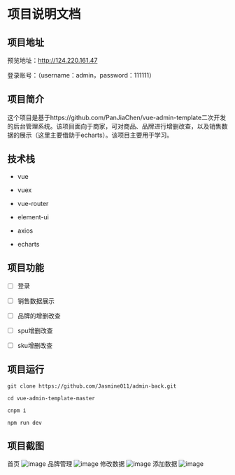 # 项目说明文档

## 项目地址

预览地址：http://124.220.161.47

登录账号：（username：admin，password：111111）

## 项目简介

这个项目是基于https://github.com/PanJiaChen/vue-admin-template二次开发的后台管理系统。该项目面向于商家，可对商品、品牌进行增删改查，以及销售数据的展示（这里主要借助于echarts）。该项目主要用于学习。

## 技术栈

- vue

- vuex

- vue-router

- element-ui

- axios

- echarts

  

## 	项目功能

- [ ] 登录

- [ ] 销售数据展示

- [ ] 品牌的增删改查

- [ ] spu增删改查

- [ ] sku增删改查

  

## 项目运行

```
git clone https://github.com/Jasmine011/admin-back.git

cd vue-admin-template-master

cnpm i

npm run dev
```

## 项目截图

首页
![image](https://user-images.githubusercontent.com/96428529/177034684-b78d3d95-a282-48af-b109-cc7e0be3fe1c.png)
品牌管理
![image](https://user-images.githubusercontent.com/96428529/177034723-92e680e8-2852-401f-943e-65e2d2f21bb4.png)
修改数据
![image](https://user-images.githubusercontent.com/96428529/177034743-bf4c83e9-348c-493e-a2bb-12ac353c2dd7.png)
添加数据
![image](https://user-images.githubusercontent.com/96428529/177034754-c8252121-224a-422e-b2f8-7bce3baec1d0.png)


